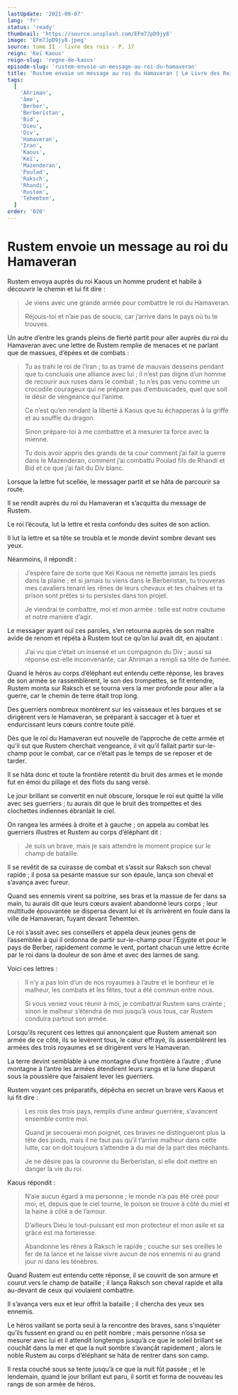 ```yaml
---
lastUpdate: '2021-09-07'
lang: 'fr'
status: 'ready'
thumbnail: 'https://source.unsplash.com/EFm7JpD9jy8'
image: 'EFm7JpD9jy8.jpeg'
source: tome II - livre des rois - P. 17
reign: 'Keï Kaous'
reign-slug: 'regne-de-kaous'
episode-slug: 'rustem-envoie-un-message-au-roi-du-hamaveran'
title: 'Rustem envoie un message au roi du Hamaveran | Le Livre des Rois | Shâhnâmeh'
tags:
  [
    'Ahriman',
    'âme',
    'Berber',
    'Berberistan',
    'Bid',
    'Dieu',
    'Div',
    'Hamaveran',
    'Iran',
    'Kaous',
    'Keï',
    'Mazenderan',
    'Poulad',
    'Raksch',
    'Rhandi',
    'Rustem',
    'Tehemten',
  ]
order: '020'
---
```


<!-- LTeX: language=fr -->

# Rustem envoie un message au roi du Hamaveran

Rustem envoya auprès du roi Kaous un homme prudent et habile à découvrir le chemin et lui fit dire :

> Je viens avec une grande armée pour combattre le roi du Hamaveran.
>
> Réjouis-toi et n’aie pas de soucis, car j’arrive dans le pays où tu te trouves.

Un autre d’entre les grands pleins de fierté partit pour aller auprès du roi du Hamaveran avec une lettre de Rustem remplie de menaces et ne parlant que de massues, d’épées et de combats :

> Tu as trahi le roi de l’Iran ; tu as tramé de mauvais desseins pendant que tu concluais une alliance avec lui ; il n’est pas digne d’un homme de recourir aux ruses dans le combat ; tu n’es pas venu comme un crocodile courageux qui ne prépare pas d’embuscades, quel que soit le désir de vengeance qui l’anime.
>
> Ce n’est qu’en rendant la liberté à Kaous que tu échapperas à la griffe et au souffle du dragon.
>
> Sinon prépare-toi à me combattre et à mesurer ta force avec la mienne.
>
> Tu dois avoir appris des grands de ta cour comment j’ai fait la guerre dans le Mazenderan, comment j’ai combattu Poulad fils de Rhandi et Bid et ce que j’ai fait du Div blanc.

Lorsque la lettre fut scellée, le messager partit et se hâta de parcourir sa route.

Il se rendit auprès du roi du Hamaveran et s’acquitta du message de Rustem.

Le roi l’écouta, lut la lettre et resta confondu des suites de son action.

Il lut la lettre et sa tête se troubla et le monde devint sombre devant ses yeux.

Néanmoins, il répondit :

> J’espère faire de sorte que Keï Kaous ne remette jamais les pieds dans la plaine ; et si jamais tu viens dans le Berberistan, tu trouveras mes cavaliers tenant les rênes de leurs chevaux et tes chaînes et ta prison sont prêtes si tu persistes dans ton projet.
>
> Je viendrai te combattre, moi et mon armée : telle est notre coutume et notre manière d’agir.

Le messager ayant ouï ces paroles, s’en retourna auprès de son maître avide de renom et répéta à Rustem tout ce qu’on lui avait dit, en ajoutant :

> J’ai vu que c’était un insensé et un compagnon du Div ; aussi sa réponse est-elle inconvenante, car Ahriman a rempli sa tête de fumée.

Quand le héros au corps d’éléphant eut entendu cette réponse, les braves de son armée se rassemblèrent, le son des trompettes, se fit entendre, Rustem monta sur Raksch et se tourna vers la mer profonde pour aller a la guerre, car le chemin de terre était trop long.

Des guerriers nombreux montèrent sur les vaisseaux et les barques et se dirigèrent vers le Hamaveran, se préparant à saccager et à tuer et endurcissant leurs cœurs contre toute pitié.

Dès que le roi du Hamaveran eut nouvelle de l’approche de cette armée et qu’il sut que Rustem cherchait vengeance, il vit qu’il fallait partir sur-le-champ pour le combat, car ce n’était pas le temps de se reposer et de tarder.

Il se hâta donc et toute la frontière retentit du bruit des armes et le monde fut en émoi du pillage et des flots du sang versé.

Le jour brillant se convertit en nuit obscure, lorsque le roi eut quitté la ville avec ses guerriers ; tu aurais dit que le bruit des trompettes et des clochettes indiennes ébranlait le ciel.

On rangea les armées à droite et à gauche ; on appela au combat les guerriers illustres et Rustem au corps d’éléphant dit :

> Je suis un brave, mais je sais attendre le moment propice sur le champ de bataille.

Il se revêtit de sa cuirasse de combat et s’assit sur Raksch son cheval rapide ; il posa sa pesante massue sur son épaule, lança son cheval et s’avança avec fureur.

Quand ses ennemis virent sa poitrine, ses bras et la massue de fer dans sa main, tu aurais dit que leurs cœurs avaient abandonné leurs corps ; leur multitude épouvantée se dispersa devant lui et ils arrivèrent en foule dans la ville de Hamaveran, fuyant devant Tehemten.

Le roi s’assit avec ses conseillers et appela deux jeunes gens de l’assemblée à qui il ordonna de partir sur-le-champ pour l’Égypte et pour le pays de Berber, rapidement comme le vent, portant chacun une lettre écrite par le roi dans la douleur de son âme et avec des larmes de sang.

Voici ces lettres :

> Il n’y a pas loin d’un de nos royaumes à l’autre et le bonheur et le malheur, les combats et les fêtes, tout a été commun entre nous.
>
> Si vous veniez vous réunir à moi, je combattrai Rustem sans crainte ; sinon le malheur s’étendra de moi jusqu’à vous tous, car Rustem conduira partout son armée.

Lorsqu’ils reçurent ces lettres qui annonçaient que Rustem amenait son armée de ce côté, ils se levèrent tous, le cœur effrayé, ils assemblèrent les armées des trois royaumes et se dirigèrent vers le Hamaveran.

La terre devint semblable à une montagne d’une frontière à l’autre ; d’une montagne à l’antre les armées étendirent leurs rangs et la lune disparut sous la poussière que faisaient lever les guerriers.

Rustem voyant ces préparatifs, dépêcha en secret un brave vers Kaous et lui fit dire :

> Les rois des trois pays, remplis d’une ardeur guerrière, s’avancent ensemble contre moi.
>
> Quand je secouerai mon poignet, ces braves ne distingueront plus la tête des pieds, mais il ne faut pas qu’il t’arrive malheur dans cette lutte, car on doit toujours s’attendre à du mal de la part des méchants.
>
> Je ne désire pas la couronne du Berberistan, si elle doit mettre en danger la vie du roi.

Kaous répondit :

> N’aie aucun égard à ma personne ; le monde n’a pas été créé pour moi, et, depuis que le ciel tourne, le poison se trouve à côté du miel et la haine à côté a de l’amour.
>
> D’ailleurs Dieu le tout-puissant est mon protecteur et mon asile et sa grâce est ma forteresse.
>
> Abandonne les rênes à Raksch le rapide ; couche sur ses oreilles le fer de ta lance et ne laisse vivre aucun de nos ennemis ni au grand jour ni dans les ténèbres.

Quand Rustem eut entendu cette réponse, il se couvrit de son armure et courut vers le champ de bataille ; il lança Raksch son cheval rapide et alla au-devant de ceux qui voulaient combattre.

Il s’avança vers eux et leur offrit la bataille ; il chercha des yeux ses ennemis.

Le héros vaillant se porta seul à la rencontre des braves, sans s’inquiéter qu’ils fussent en grand ou en petit nombre ; mais personne n’osa se mesurer avec lui et il attendit longtemps jusqu’à ce que le soleil brillant se couchât dans la mer et que la nuit sombre s’avançât rapidement ; alors le noble Rustem au corps d’éléphant se hâta de rentrer dans son camp.

Il resta couché sous sa tente jusqu’à ce que la nuit fût passée ; et le lendemain, quand le jour brillant eut paru, il sortit et forma de nouveau les rangs de son armée de héros.
